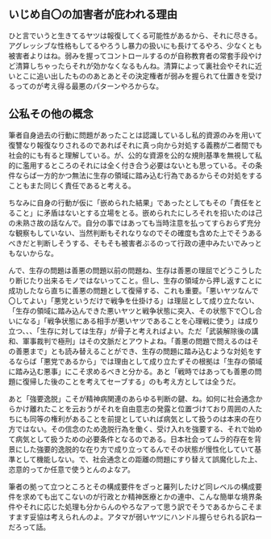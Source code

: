﻿## いじめ自〇の加害者が庇われる理由

ひと言でいうと生きてるヤツは報復してくる可能性があるから、それに尽きる。アグレッシブな性格もしてるやろうし暴力の扱いにも長けてるやろ、少なくとも被害者よりはね。弱みを握ってコントロールするのが自称教育者の常套手段やけど清算しちゃったらそれが効かなくなるもんね。清算によって裏社会やそれに近いとこに追い出したもののあとあとその決定権者が弱みを握られて仕置きを受けるってのが考え得る最悪のパターンやろからな。


## 公私その他の概念

筆者自身過去の行動に問題があったことは認識しているし私的資源のみを用いて復讐なり報復なりされるのであればそれに真っ向から対処する義務が二者間でも社会的にも有ると理解している。が、公的な資源を公的な規則基準を無視して私的に濫用するところのそれには全く付き合う必要はないとも思っている。その条件ならば一方的かつ無法に生存の領域に踏み込む行為であるからその対処をすることもまた同じく責任であると考える。

ちなみに自身の行動が仮に「嵌められた結果」であったとしてもその「責任をとること」に矛盾はないとする立場をとる。嵌められたにしろそれを招いたのは己の未熟さ故の話なんで。自分の事ではあっても当時注意を払ってすらおらず充分な観察もしていない、当然判断もそれなりなのでその確度も含めた上でそうあるべきだと判断しそうする、そもそも被害者ぶるのって行政の連中みたいでみっともないからな。

んで、生存の問題は善悪の問題以前の問題ね、生存は善悪の理屈でどうこうしたり断じたり出来るモノではないってこと。但し、生存の領域から押し返すことに成功したなら直ちに善悪の問題として復帰する、これも重要。「悪いヤツなんで〇してよい」「悪党というだけで戦争を仕掛ける」は理屈として成り立たない、「生存の領域に踏み込んできた悪いヤツと戦争状態に突入、その状態下で〇し合いになる」「戦争状態にある相手が悪いヤツであることを心理戦に使う」は成り立つ、、、「生存に対しては生存」が骨子と考えればよい。ただ「武装解除後の講和、軍事裁判で極刑」はその文脈だとアウトよね。「善悪の問題で問えるのはその善悪まで」とも読み替えることができ、生存の問題に踏み込むような対処をするならば「悪党であるから」では理由として成り立たずその根拠は「生存の領域に踏み込む悪事」にこそ求めるべきと分かる。あと「戦時ではあっても善悪の問題に復帰した後のことを考えてセーブする」のも考え方としては全うだ。

あと「強要逸脱」こそが精神病関連のあらゆる判断の鍵、ね。如何に社会通念からかけ離れたことを云おうがそれを自由意志の発露と位置づけており周囲の人たちにも同等の権利があることを前提としていれば病気として扱うのは本来の在り方ではない。その信念のため逸脱行為を働く、受け入れを強要する、それで始めて病気として扱うための必要条件となるのである。日本社会ってムラ的存在を背景にした強要的逸脱的な在り方で成り立ってるんでその状態が慢性化していて基準として機能しない。で、社会通念との距離の問題にすり替えて誤魔化した上、恣意的ってか任意で使うとんのよなア。

筆者の拠って立つところとその構成要件をざっと羅列したけど同レベルの構成要件を求めても出てこないのが行政とか精神医療とかの連中、こんな簡単な境界条件やそれに応じた処理も分からんのやろなアって思う訳でそうであるからこそますます妥協は考えられんのよ。アタマが弱いヤツにハンドル握らせられる訳ねーだろって話。
